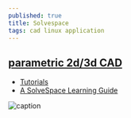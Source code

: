 ```yaml
---
published: true
title: Solvespace
tags: cad linux application
---
```

## [parametric 2d/3d CAD](http://solvespace.com/index.pl)

- [Tutorials](http://solvespace.com/tutorial.pl)
- [A SolveSpace Learning Guide](http://www.farwire.net/SolveSpace-LearningGuide.htm)

![caption](https://hackaday.com/wp-content/uploads/2016/06/front-page-pic_featured.png?w=800)